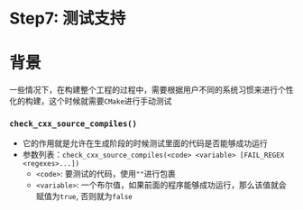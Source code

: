 # Step7: 测试支持
# 背景
一些情况下，在构建整个工程的过程中，需要根据用户不同的系统习惯来进行个性化的构建，这个时候就需要`CMake`进行手动测试

### **`check_cxx_source_compiles()`**
- 它的作用就是允许在生成阶段的时候测试里面的代码是否能够成功运行
- 参数列表：`check_cxx_source_compiles(<code> <variable> [FAIL_REGEX <regexes>...])`
  - `<code>`: 要测试的代码，使用`""`进行包裹
  - `<variable>`: 一个布尔值，如果前面的程序能够成功运行，那么该值就会赋值为`true`, 否则就为`false`